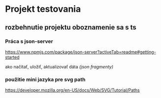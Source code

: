 # Projekt testovania

## rozbehnutie projektu oboznamenie sa s ts

### Práca s json-server
  https://www.npmjs.com/package/json-server?activeTab=readme#getting-started

ako načítať, uložiť, aktualizovať dáta *(json fragmenty)*

### použitie mini jazyka pre svg path
  https://developer.mozilla.org/en-US/docs/Web/SVG/Tutorial/Paths 